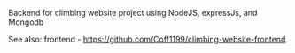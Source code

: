 Backend for climbing website project using NodeJS, expressJs, and Mongodb

See also: frontend - https://github.com/Coff1199/climbing-website-frontend
